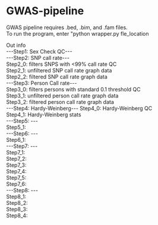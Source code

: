# GWAS-pipeline
GWAS pipeline requires .bed, .bim, and .fam files.   
To run the program, enter "python wrapper.py fle_location

Out info  
---Step1: Sex Check QC---  
---Step2: SNP call rate---  
Step2_0: filters SNPS with <99% call rate QC  
Step2_1: unfiltered SNP call rate graph data  
Step2_2: filtered SNP call rate graph data  
---Step3: Person Call rate---  
Step3_0: filters persons with standard 0.1 threshold QC  
Step3_1: unfiltered person call rate graph data  
Step3_2: filtered person call rate graph data  
---Step4: Hardy-Weinberg---
Step4_0: Hardy-Weinberg QC  
Step4_1: Hardy-Weinberg stats  
---Step5: ---  
Step5_1:  
---Step6: ---  
Step6_1:  
---Step7: ---  
Step7_1:  
Step7_2:  
Step7_3:  
Step7_4:  
Step7_5:  
Step7_6:  
---Step8: ---  
Step8_1:  
Step8_2:  
Step8_3:  
Step8_4:  
